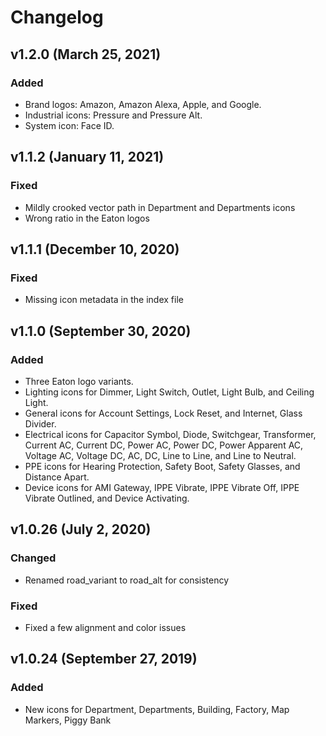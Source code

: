# Changelog

## v1.2.0 (March 25, 2021)

### Added

- Brand logos: Amazon, Amazon Alexa, Apple, and Google.
- Industrial icons: Pressure and Pressure Alt.
- System icon: Face ID.

## v1.1.2 (January 11, 2021)

### Fixed

- Mildly crooked vector path in Department and Departments icons
- Wrong ratio in the Eaton logos

## v1.1.1 (December 10, 2020)

### Fixed

- Missing icon metadata in the index file

## v1.1.0 (September 30, 2020)

### Added

- Three Eaton logo variants.
- Lighting icons for Dimmer, Light Switch, Outlet, Light Bulb, and Ceiling Light.
- General icons for Account Settings, Lock Reset, and Internet, Glass Divider.
- Electrical icons for Capacitor Symbol, Diode, Switchgear, Transformer, Current AC, Current DC, Power AC, Power DC, Power Apparent AC, Voltage AC, Voltage DC, AC, DC, Line to Line, and Line to Neutral.
- PPE icons for Hearing Protection, Safety Boot, Safety Glasses, and Distance Apart.
- Device icons for AMI Gateway, IPPE Vibrate, IPPE Vibrate Off, IPPE Vibrate Outlined, and Device Activating.

## v1.0.26 (July 2, 2020)

### Changed

- Renamed road_variant to road_alt for consistency

### Fixed

- Fixed a few alignment and color issues

## v1.0.24 (September 27, 2019)

### Added

- New icons for Department, Departments, Building, Factory, Map Markers, Piggy Bank
